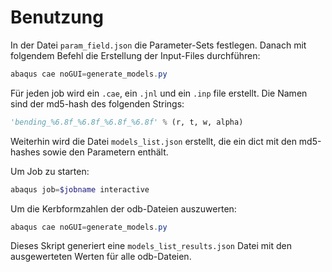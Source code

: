 # Benutzung

In der Datei `param_field.json` die Parameter-Sets festlegen. Danach mit folgendem Befehl die Erstellung der Input-Files durchführen:

```powershell
abaqus cae noGUI=generate_models.py
```

Für jeden job wird ein `.cae`, ein `.jnl` und ein `.inp` file erstellt. Die Namen sind der md5-hash des folgenden Strings:

```python
'bending_%6.8f_%6.8f_%6.8f_%6.8f' % (r, t, w, alpha)
```

Weiterhin wird die Datei `models_list.json` erstellt, die ein dict mit den md5-hashes sowie den Parametern enthält.

Um Job zu starten:
```powershell
abaqus job=$jobname interactive
```

Um die Kerbformzahlen der odb-Dateien auszuwerten:
```powershell
abaqus cae noGUI=generate_models.py
```
Dieses Skript generiert eine `models_list_results.json` Datei mit den ausgewerteten Werten für alle odb-Dateien.